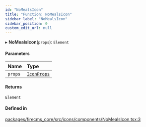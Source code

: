 ```yaml
---
id: "NoMealsIcon"
title: "Function: NoMealsIcon"
sidebar_label: "NoMealsIcon"
sidebar_position: 0
custom_edit_url: null
---
```


▸ **NoMealsIcon**(`props`): `Element`

#### Parameters

| Name | Type |
| :------ | :------ |
| `props` | [`IconProps`](../types/IconProps.md) |

#### Returns

`Element`

#### Defined in

[packages/firecms_core/src/icons/components/NoMealsIcon.tsx:3](https://github.com/FireCMSco/firecms/blob/d45f3739/packages/firecms_core/src/icons/components/NoMealsIcon.tsx#L3)
